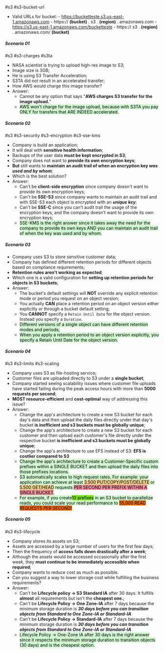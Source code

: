 #s3 #s3-bucket-url
- Valid URLs for bucket:
		- https://bucketteste.s3.us-east-1.amazonaws.com
			- https:// **(bucket)** . s3 . **(region)** . amazonaws.com
		- https://s3.us-east-1.amazonaws.com/bucketteste
			- https:// s3 . **(region)** . amazonaws.com/ **(bucket)**
##### Scenario 01
#s3 #s3-charges #s3ta
- NASA scientist is trying to upload high-res image to S3;
- Image size is 3GB;
- He is using S3 Transfer Acceleration;
- S3TA did not result in an accelerated transfer;
- How AWS would charge this image transfer?
- Answer:
	- Cannot be any option that says "**AWS charges S3 transfer for the image upload.**"
	- <mark style="background: #BBFABBA6;">AWS won't charge for the image upload, because with S3TA you pay ONLY for transfers that ARE INDEED accelerated.</mark>

##### Scenario 02
#s3 #s3-security #s3-encryption #s3-sse-kms
- Company is build an application;
- It will deal with **sensitive health information**;
- Backups of the user data **must be kept encrypted in S3**;
- Company does not want to **provide its own encryption keys**;
- **But** still wants to **maintain an audit trail of when an encryption key _was used and by whom_**;
- Which is the best solution?
- Answer:
	- Can't be **client-side encryption** since company doesn't want to provide its own encryption keys;
	- Can't be **SSE-S3** since company wants to maintain an audit trail and with SSE-S3 each object is encrypted with an **_unique key_**;
	- Can't be **SSE-C** since you can't audit trail the usage of the encryption keys, and the company doesn't want to provide its own encryption keys;
	- <mark style="background: #BBFABBA6;">SSE-KMS is the right answer since it takes away the need for the company to provide its own keys AND you can maintain an audit trail of when the key was used and by whom.</mark>

##### Scenario 03
- Company uses S3 to store sensitive customer data;
- Company has defined different retention periods for different objects based on compliance requirements;
- **Retention rules aren't working as expected**;
- Which one is a valid configuration for **setting up retention periods for objects in S3 buckets**;
- Answer:
	- The bucket's default settings will **NOT** override any explicit retention mode or period you request on an object version;
	- You actually **CAN** place a retention period on an object version either explicitly or through a bucket default setting;
	- You **CANNOT** specify a `Retain Until Date` for the object version. Instead you specify a `Duration`.
	- <mark style="background: #BBFABBA6;">Different versions of a single object can have different retention modes and periods;</mark>
	- <mark style="background: #BBFABBA6;">When you apply a retention period to an object version explicitly, you specify a Retain Until Date for the object version.</mark>

##### Scenario 04
#s3 #s3-limits #s3-scaling
- Company uses S3 as file-hosting service;
- Customer files are uploaded directly to S3 under a **single bucket**;
- Company started seeing scalability issues where customer file uploads have started failing during the peak access hours with more than **5000 requests per second**;
- **MOST resource-efficient** and **cost-optimal** way of addressing this issue?
- Answer:
	- Change the app's architecture to create a new S3 bucket for each day's data and then upload the daily files directly under that day's bucket **is inefficient and s3 buckets must be globally unique**; 
	- Change the app's architecture to create a new S3 bucket for each customer and then upload each customer's file directly under the respective bucket **is inefficient and s3 buckets must be globally unique**; 
	- Change the app's architecture to use EFS instead of S3: **EFS is costlier compared to S3**
	- <mark style="background: #BBFABBA6;">Change the app's architecture to create a Customer-Specific custom prefixes within a SINGLE BUCKET and then upload the daily files into those prefixes locations.</mark>
	- <mark style="background: #BBFABBA6;">S3 automatically scales to high request rates. For example: your application can achieve at least <mark style="background: #FFB86CA6;">3.500 PUT/COPY/POST/DELETE</mark> or <mark style="background: #FFB86CA6;">5.500 GET/HEAD</mark> requests <mark style="background: #FF5582A6;">PER SECOND PER PREFIX WITHIN A SINGLE BUCKET</mark>. </mark>
	- <mark style="background: #BBFABBA6;">For example, if you create<mark style="background: #7ce616;">10 prefixes</mark> in an S3 bucket to parallelize reads, you could scale your read performance to <mark style="background: #ef6c00;">55,000 READ REQUESTS PER SECOND!</mark></mark>

##### Scenario 05
#s3 #s3-lifecycle 
- Company stores its assets on S3;
- Assets are accessed by a large number of users for the first few days;
- Then the frequency of **access falls down drastically after a week**;
- Although the assets would be accessed occasionally after the first week, they **must continue to be immediately accessible when required**;
- Company wants to reduce cost as much as possible.
- Can you suggest a way to lower storage cost while fulfilling the business requirements?
- Answer:
	- Can't be **Lifecycle policy -> S3 Standard IA** after 30 days. It fulfills **almost** all requirements but isn't the **cheapest one.**;
	- Can't be **Lifecycle Policy -> One Zone-IA** after 7 days because the minimum storage duration is **_30 days before you can transition objects from Standard to One Zone-IA or Standard-IA_**
	- Can't be **Lifecycle Policy -> Standard-IA** after 7 days because the minimum storage duration is **_30 days before you can transition objects from Standard to One Zone-IA or Standard-IA_**
	- <mark style="background: #BBFABBA6;">Lifecycle Policy -> One-Zone IA after 30 days is the right answer since it respects the minimum storage duration to transition objects (30 days) and is the cheapest option.</mark>
